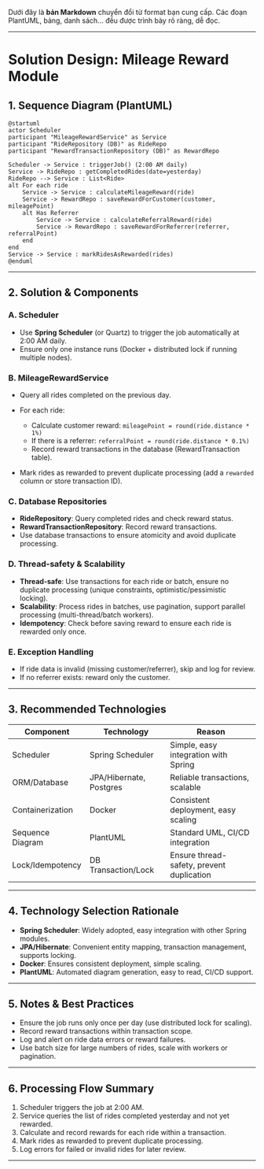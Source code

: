 Dưới đây là **bản Markdown** chuyển đổi từ format bạn cung cấp. Các đoạn PlantUML, bảng, danh sách... đều được trình bày rõ ràng, dễ đọc.

---

# Solution Design: Mileage Reward Module

## 1. Sequence Diagram (PlantUML)

```plantuml
@startuml
actor Scheduler
participant "MileageRewardService" as Service
participant "RideRepository (DB)" as RideRepo
participant "RewardTransactionRepository (DB)" as RewardRepo

Scheduler -> Service : triggerJob() (2:00 AM daily)
Service -> RideRepo : getCompletedRides(date=yesterday)
RideRepo --> Service : List<Ride>
alt For each ride
    Service -> Service : calculateMileageReward(ride)
    Service -> RewardRepo : saveRewardForCustomer(customer, mileagePoint)
    alt Has Referrer
        Service -> Service : calculateReferralReward(ride)
        Service -> RewardRepo : saveRewardForReferrer(referrer, referralPoint)
    end
end
Service -> Service : markRidesAsRewarded(rides)
@enduml
```

---

## 2. Solution & Components

### **A. Scheduler**

* Use **Spring Scheduler** (or Quartz) to trigger the job automatically at 2:00 AM daily.
* Ensure only one instance runs (Docker + distributed lock if running multiple nodes).

### **B. MileageRewardService**

* Query all rides completed on the previous day.
* For each ride:

  * Calculate customer reward: `mileagePoint = round(ride.distance * 1%)`
  * If there is a referrer: `referralPoint = round(ride.distance * 0.1%)`
  * Record reward transactions in the database (RewardTransaction table).
* Mark rides as rewarded to prevent duplicate processing (add a `rewarded` column or store transaction ID).

### **C. Database Repositories**

* **RideRepository**: Query completed rides and check reward status.
* **RewardTransactionRepository**: Record reward transactions.
* Use database transactions to ensure atomicity and avoid duplicate processing.

### **D. Thread-safety & Scalability**

* **Thread-safe**: Use transactions for each ride or batch, ensure no duplicate processing (unique constraints, optimistic/pessimistic locking).
* **Scalability**: Process rides in batches, use pagination, support parallel processing (multi-thread/batch workers).
* **Idempotency**: Check before saving reward to ensure each ride is rewarded only once.

### **E. Exception Handling**

* If ride data is invalid (missing customer/referrer), skip and log for review.
* If no referrer exists: reward only the customer.

---

## 3. Recommended Technologies

| Component        | Technology              | Reason                                    |
| ---------------- | ----------------------- | ----------------------------------------- |
| Scheduler        | Spring Scheduler        | Simple, easy integration with Spring      |
| ORM/Database     | JPA/Hibernate, Postgres | Reliable transactions, scalable           |
| Containerization | Docker                  | Consistent deployment, easy scaling       |
| Sequence Diagram | PlantUML                | Standard UML, CI/CD integration           |
| Lock/Idempotency | DB Transaction/Lock     | Ensure thread-safety, prevent duplication |

---

## 4. Technology Selection Rationale

* **Spring Scheduler**: Widely adopted, easy integration with other Spring modules.
* **JPA/Hibernate**: Convenient entity mapping, transaction management, supports locking.
* **Docker**: Ensures consistent deployment, simple scaling.
* **PlantUML**: Automated diagram generation, easy to read, CI/CD support.

---

## 5. Notes & Best Practices

* Ensure the job runs only once per day (use distributed lock for scaling).
* Record reward transactions within transaction scope.
* Log and alert on ride data errors or reward failures.
* Use batch size for large numbers of rides, scale with workers or pagination.

---

## 6. Processing Flow Summary

1. Scheduler triggers the job at 2:00 AM.
2. Service queries the list of rides completed yesterday and not yet rewarded.
3. Calculate and record rewards for each ride within a transaction.
4. Mark rides as rewarded to prevent duplicate processing.
5. Log errors for failed or invalid rides for later review.

---
